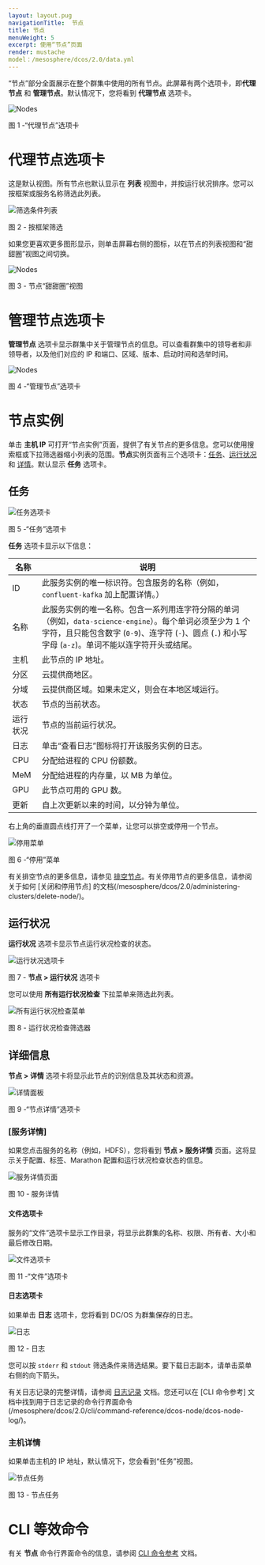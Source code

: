 ```yaml
---
layout: layout.pug
navigationTitle:  节点
title: 节点
menuWeight: 5
excerpt: 使用“节点”页面
render: mustache
model：/mesosphere/dcos/2.0/data.yml
---
```


“节点”部分全面展示在整个群集中使用的所有节点。此屏幕有两个选项卡，即**代理节点** 和 **管理节点**。默认情况下，您将看到 **代理节点** 选项卡。

![Nodes](/mesosphere/dcos/2.0/img/nodes-ee-dcos-1-12.png)

图 1 -“代理节点”选项卡

# 代理节点选项卡
这是默认视图。所有节点也默认显示在 **列表** 视图中，并按运行状况排序。您可以按框架或服务名称筛选此列表。

![筛选条件列表](/mesosphere/dcos/2.0/img/GUI-Nodes-Framework-Filter-Menu.png)

图 2 - 按框架筛选

如果您更喜欢更多图形显示，则单击屏幕右侧的图标，以在节点的列表视图和“甜甜圈”视图之间切换。

![Nodes](/mesosphere/dcos/2.0/img/nodes-donuts-ee-dcos-1-12.png)

图 3 - 节点“甜甜圈”视图

# 管理节点选项卡

**管理节点** 选项卡显示群集中关于管理节点的信息。可以查看群集中的领导者和非领导者，以及他们对应的 IP 和端口、区域、版本、启动时间和选举时间。

![Nodes](/mesosphere/dcos/2.0/img/nodes-masters-ee-dcos-1-12.png)

图 4 -“管理节点”选项卡


# 节点实例

单击 **主机 IP** 可打开“节点实例”页面，提供了有关节点的更多信息。您可以使用搜索框或下拉筛选器缩小列表的范围。**节点**实例页面有三个选项卡：[任务](#tasks)、[运行状况](#health) 和 [详情](#details)。默认显示 **任务** 选项卡。

## 任务

![任务选项卡](/mesosphere/dcos/2.0/img/GUI-Nodes-Tasks-Tab.png)

图 5 -“任务”选项卡

**任务** 选项卡显示以下信息：


| 名称 | 说明 |
|----------|-----------|
| ID | 此服务实例的唯一标识符。包含服务的名称（例如，`confluent-kafka` 加上配置详情。）  |
| 名称 | 此服务实例的唯一名称。包含一系列用连字符分隔的单词（例如，`data-science-engine`）。每个单词必须至少为 1 个字符，且只能包含数字 (`0-9`)、连字符 (`-`)、圆点 (`.`) 和小写字母 (`a-z`)。单词不能以连字符开头或结尾。     |
| 主机 | 此节点的 IP 地址。     |
| 分区 | 云提供商地区。     |
| 分域 | 云提供商区域。如果未定义，则会在本地区域运行。 |
| 状态 |  节点的当前状态。     |
| 运行状况 | 节点的当前运行状况。     | |
| 日志 | 单击“查看日志”图标将打开该服务实例的日志。  |
| CPU | 分配给进程的 CPU 份额数。     |
| MeM | 分配给进程的内存量，以 MB 为单位。    |
| GPU | 此节点可用的 GPU 数。    |
| 更新 | 自上次更新以来的时间，以分钟为单位。 |

右上角的垂直圆点线打开了一个菜单，让您可以排空或停用一个节点。

![停用菜单](/mesosphere/dcos/2.0/img/GUI-Nodes-Drain-Menu.png)

图 6 -“停用”菜单

有关排空节点的更多信息，请参见 [排空节点](/mesosphere/dcos/2.0/administering-clusters/draining-a-node/)。有关停用节点的更多信息，请参阅关于如何 [关闭和停用节点] 的文档(/mesosphere/dcos/2.0/administering-clusters/delete-node/)。

## 运行状况

**运行状况** 选项卡显示节点运行状况检查的状态。

![运行状况选项卡](/mesosphere/dcos/2.0/img/GUI-Nodes-Health-Tab.png)

图 7 - **节点 > 运行状况** 选项卡

您可以使用 **所有运行状况检查** 下拉菜单来筛选此列表。

![所有运行状况检查菜单](/mesosphere/dcos/2.0/img/GUI-Nodes-Health-Filter.png)

图 8 - 运行状况检查筛选器

## 详细信息

**节点 > 详情** 选项卡将显示此节点的识别信息及其状态和资源。

![详情面板](/mesosphere/dcos/2.0/img/GUI-Nodes-Details-Tab.png)

图 9 -“节点详情”选项卡

### [服务详情]

如果您点击服务的名称（例如，HDFS），您将看到 **节点 > 服务详情** 页面。这将显示关于配置、标签、Marathon 配置和运行状况检查状态的信息。

![服务详情页面](/mesosphere/dcos/2.0/img/GUI-Nodes-Services-Details.png)
 
图 10 - 服务详情

#### 文件选项卡

服务的“文件”选项卡显示工作目录，将显示此群集的名称、权限、所有者、大小和最后修改日期。

![文件选项卡](/mesosphere/dcos/2.0/img/GUI-Nodes-Services-Files.png)

图 11 -“文件”选项卡

#### 日志选项卡

如果单击 **日志** 选项卡，您将看到 DC/OS 为群集保存的日志。

![日志](/mesosphere/dcos/2.0/img/GUI-Nodes-Services-Logs.png)

图 12 - 日志

您可以按 `stderr` 和 `stdout` 筛选条件来筛选结果。要下载日志副本，请单击菜单右侧的向下箭头。

有关日志记录的完整详情，请参阅 [日志记录](/mesosphere/dcos/2.0/monitoring/logging/) 文档。您还可以在 [CLI 命令参考] 文档中找到用于日志记录的命令行界面命令(/mesosphere/dcos/2.0/cli/command-reference/dcos-node/dcos-node-log/)。

### 主机详情

如果单击主机的 IP 地址，默认情况下，您会看到“任务”视图。

![节点任务](/mesosphere/dcos/2.0/img/GUI-Nodes-Tasks-Tab.png)

图 13 - 节点任务


# CLI 等效命令

有关 **节点** 命令行界面命令的信息，请参阅 [CLI 命令参考](/mesosphere/dcos/2.0/cli/command-reference/dcos-node/) 文档。